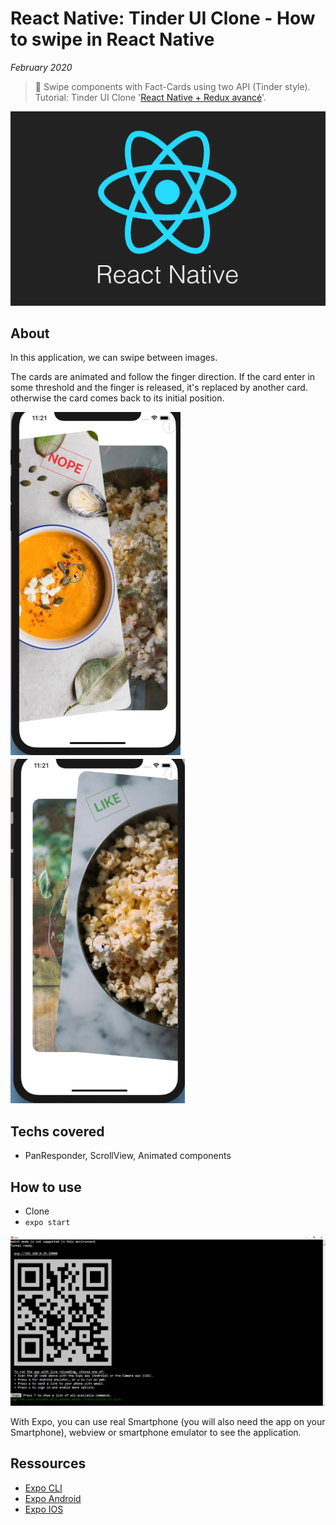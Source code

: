 # React Native: Tinder UI Clone - How to swipe in React Native

*February 2020*

> 🔨 Swipe components with Fact-Cards using two API (Tinder style). Tutorial: Tinder UI Clone '[React Native + Redux avancé](https://blog.expo.io/tutorial-tinder-ui-clone-18f72048d1a4)'.

![React Native logo](readme-img/intro-react-logo.png)

## About

In this application, we can swipe between images.

The cards are animated and follow the finger direction. If the card enter in some threshold and the finger is released, it's replaced by another card. otherwise the card comes back to its initial position.

![Capture](readme-img/capture-nope.PNG)![Capture](readme-img/capture-like.PNG)
## Techs covered

- PanResponder, ScrollView, Animated components


## How to use

- Clone
- `expo start`

![Expo](readme-img/expo-cli.PNG)

With Expo, you can use real Smartphone (you will also need the app on your Smartphone), webview or smartphone emulator to see the application.

## Ressources

- [Expo CLI](https://docs.expo.io/versions/latest/workflow/expo-cli/)
- [Expo Android](https://play.google.com/store/apps/details?id=host.exp.exponent)
- [Expo IOS](https://apps.apple.com/fr/app/expo-client/id982107779)
